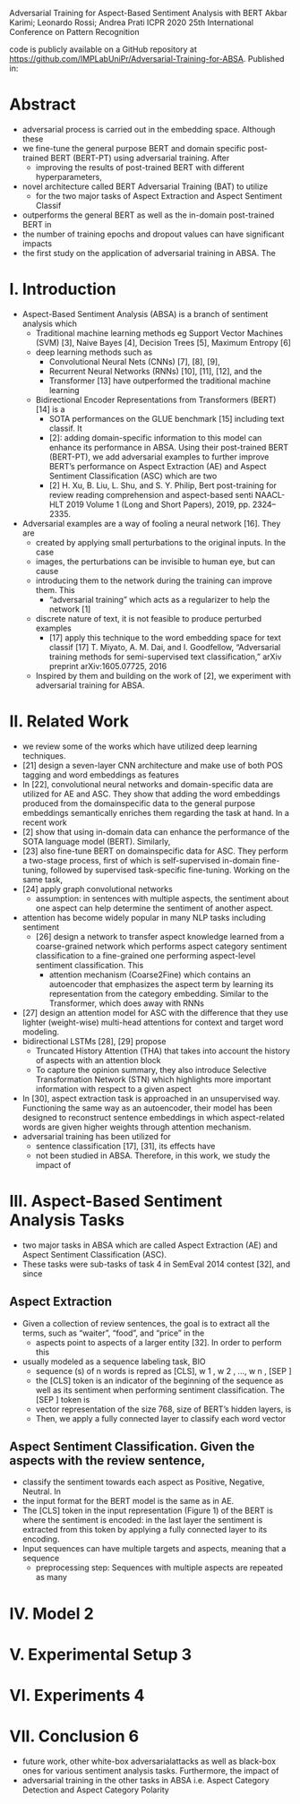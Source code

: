 Adversarial Training for Aspect-Based Sentiment Analysis with BERT
Akbar Karimi; Leonardo Rossi; Andrea Prati
ICPR 2020 25th International Conference on Pattern Recognition

code is publicly available on a GitHub repository at
https://github.com/IMPLabUniPr/Adversarial-Training-for-ABSA.  Published in:

# Abstract

* adversarial process is carried out in the embedding space. Although these
* we fine-tune the general purpose BERT and domain specific post-trained BERT
  (BERT-PT) using adversarial training. After
  * improving the results of post-trained BERT with different hyperparameters,
* novel architecture called BERT Adversarial Training (BAT) to utilize
  * for the two major tasks of Aspect Extraction and Aspect Sentiment Classif
* outperforms the general BERT as well as the in-domain post-trained BERT in
* the number of training epochs and dropout values can have significant impacts
* the first study on the application of adversarial training in ABSA. The

# I. Introduction

* Aspect-Based Sentiment Analysis (ABSA) is a branch of sentiment analysis which
  * Traditional machine learning methods eg Support Vector Machines (SVM) [3],
    Naive Bayes [4], Decision Trees [5], Maximum Entropy [6]
  * deep learning methods such as
    * Convolutional Neural Nets (CNNs) [7], [8], [9],
    * Recurrent Neural Networks (RNNs) [10], [11], [12], and the
    * Transformer [13] have outperformed the traditional machine learning
  * Bidirectional Encoder Representations from Transformers (BERT) [14] is a
    * SOTA performances on the GLUE benchmark [15] including text classif. It
    * [2]: adding domain-specific information to this model can enhance its
      performance in ABSA. Using their post-trained BERT (BERT-PT), we add
      adversarial examples to further improve BERT’s performance on Aspect
      Extraction (AE) and Aspect Sentiment Classification (ASC) which are two
    * [2] H. Xu, B. Liu, L. Shu, and S. Y. Philip,
      Bert post-training for review reading comprehension and aspect-based senti
      NAACL-HLT 2019 Volume 1 (Long and Short Papers), 2019, pp. 2324–2335.
* Adversarial examples are a way of fooling a neural network [16]. They are
  * created by applying small perturbations to the original inputs. In the case
  * images, the perturbations can be invisible to human eye, but can cause
  * introducing them to the network during the training can improve them. This
    * “adversarial training” which acts as a regularizer to help the network [1]
  * discrete nature of text, it is not feasible to produce perturbed examples
    * [17] apply this technique to the word embedding space for text classif
      [17] T. Miyato, A. M. Dai, and I. Goodfellow,
      “Adversarial training methods for semi-supervised text classification,”
      arXiv preprint arXiv:1605.07725, 2016
  * Inspired by them and building on the work of [2], we experiment with
    adversarial training for ABSA.

# II. Related Work

* we review some of the works which have utilized deep learning techniques.
* [21] design a seven-layer CNN architecture and make use of both POS tagging
  and word embeddings as features
* In [22], convolutional neural networks and domain-specific data are utilized
  for AE and ASC. They show that adding the word embeddings produced from the
  domainspecific data to the general purpose embeddings semantically enriches
  them regarding the task at hand. In a recent work
* [2] show that using in-domain data can enhance the performance of the SOTA
  language model (BERT).  Similarly,
* [23] also fine-tune BERT on domainspecific data for ASC. They perform a
  two-stage process, first of which is self-supervised in-domain fine-tuning,
  followed by supervised task-specific fine-tuning. Working on the same task,
* [24] apply graph convolutional networks
  * assumption: in sentences with multiple aspects, the sentiment about one
    aspect can help determine the sentiment of another aspect.
* attention has become widely popular in many NLP tasks including sentiment
  * [26] design a network to transfer aspect knowledge learned
    from a coarse-grained network which performs aspect category sentiment
    classification
    to a fine-grained one performing aspect-level sentiment classification. This
    * attention mechanism (Coarse2Fine) which contains an autoencoder that
      emphasizes the aspect term by learning its representation from the
      category embedding.  Similar to the Transformer, which does away with RNNs
* [27] design an attention model for ASC with the difference that they use
  lighter (weight-wise) multi-head attentions for context and target word
  modeling.
* bidirectional LSTMs [28], [29] propose
  * Truncated History Attention (THA) that takes into account the history of
    aspects with an attention block
  * To capture the opinion summary, they also introduce Selective Transformation
    Network (STN) which highlights more important information with respect to a
    given aspect
* In [30], aspect extraction task is approached in an unsupervised way.
  Functioning the same way as an autoencoder, their model has been designed to
  reconstruct sentence embeddings in which aspect-related words are given higher
  weights through attention mechanism.
* adversarial training has been utilized for
  * sentence classification [17], [31], its effects have
  * not been studied in ABSA. Therefore, in this work, we study the impact of

# III. Aspect-Based Sentiment Analysis Tasks

* two major tasks in ABSA which are called
  Aspect Extraction (AE) and Aspect Sentiment Classification (ASC).
* These tasks were sub-tasks of task 4 in SemEval 2014 contest [32], and since

## Aspect Extraction

* Given a collection of review sentences, the
  goal is to extract all the terms, such as “waiter”, “food”, and “price” in the
  * aspects point to aspects of a larger entity [32]. In order to perform this
* usually modeled as a sequence labeling task, BIO
  * sequence (s) of n words is repred as [CLS], w 1 , w 2 , ..., w n , [SEP ]
  * the [CLS] token is an indicator of the beginning of the sequence as well as
    its sentiment when performing sentiment classification. The [SEP ] token is
  * vector representation of the size 768, size of BERT’s hidden layers, is
  * Then, we apply a fully connected layer to classify each word vector

## Aspect Sentiment Classification. Given the aspects with the review sentence,

* classify the sentiment towards each aspect as Positive, Negative, Neutral. In
* the input format for the BERT model is the same as in AE.
* The [CLS] token in the input representation (Figure 1) of the BERT is where
  the sentiment is encoded: in the last layer the sentiment is extracted from
  this token by applying a fully connected layer to its encoding.
* Input sequences can have multiple targets and aspects, meaning that a sequence
  * preprocessing step: Sequences with multiple aspects are repeated as many

# IV. Model 2

# V. Experimental Setup 3

# VI. Experiments 4

# VII. Conclusion 6

* future work, other white-box adversarialattacks as well as black-box ones
  for various sentiment analysis tasks. Furthermore, the impact of
* adversarial training in the other tasks in ABSA
  i.e. Aspect Category Detection and Aspect Category Polarity
